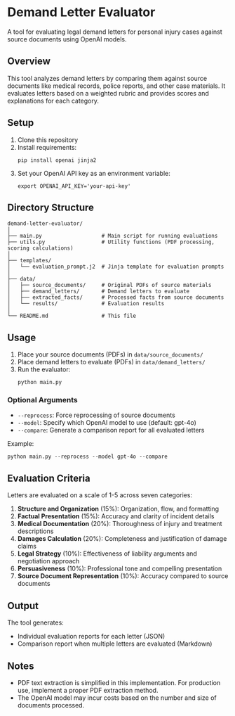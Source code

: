 # Demand Letter Evaluator

A tool for evaluating legal demand letters for personal injury cases against source documents using OpenAI models.

## Overview

This tool analyzes demand letters by comparing them against source documents like medical records, police reports, and other case materials. It evaluates letters based on a weighted rubric and provides scores and explanations for each category.

## Setup

1. Clone this repository
2. Install requirements:
   ```
   pip install openai jinja2
   ```
3. Set your OpenAI API key as an environment variable:
   ```
   export OPENAI_API_KEY='your-api-key'
   ```

## Directory Structure

```
demand-letter-evaluator/
│
├── main.py                   # Main script for running evaluations
├── utils.py                  # Utility functions (PDF processing, scoring calculations)
│
├── templates/
│   └── evaluation_prompt.j2  # Jinja template for evaluation prompts
│
├── data/
│   ├── source_documents/     # Original PDFs of source materials
│   ├── demand_letters/       # Demand letters to evaluate
│   ├── extracted_facts/      # Processed facts from source documents
│   └── results/              # Evaluation results
│
└── README.md                 # This file
```

## Usage

1. Place your source documents (PDFs) in `data/source_documents/`
2. Place demand letters to evaluate (PDFs) in `data/demand_letters/`
3. Run the evaluator:
   ```
   python main.py
   ```

### Optional Arguments

- `--reprocess`: Force reprocessing of source documents
- `--model`: Specify which OpenAI model to use (default: gpt-4o)
- `--compare`: Generate a comparison report for all evaluated letters

Example:
```
python main.py --reprocess --model gpt-4o --compare
```

## Evaluation Criteria

Letters are evaluated on a scale of 1-5 across seven categories:

1. **Structure and Organization** (15%): Organization, flow, and formatting
2. **Factual Presentation** (15%): Accuracy and clarity of incident details
3. **Medical Documentation** (20%): Thoroughness of injury and treatment descriptions
4. **Damages Calculation** (20%): Completeness and justification of damage claims
5. **Legal Strategy** (10%): Effectiveness of liability arguments and negotiation approach
6. **Persuasiveness** (10%): Professional tone and compelling presentation
7. **Source Document Representation** (10%): Accuracy compared to source documents

## Output

The tool generates:
- Individual evaluation reports for each letter (JSON)
- Comparison report when multiple letters are evaluated (Markdown)

## Notes

- PDF text extraction is simplified in this implementation. For production use, implement a proper PDF extraction method.
- The OpenAI model may incur costs based on the number and size of documents processed.